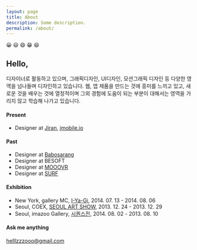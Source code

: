 ```yaml
---
layout: page
title: About
description: Some description.
permalink: /about/
---
```


<!-- <img itemprop="image" class="img-rounded" src="#" alt="jamy"> -->
😀 😃 😄 😁 😆
## Hello, 
디자이너로 활동하고 있으며, 그래픽디자인, UI디자인, 모션그래픽 디자인 등 다양한 영역을 넘나들며 디자인하고 있습니다. 웹, 앱 제품을 만드는 것에 흥미를 느끼고 있고, 새로운 것을 배우는 것에 열정적이며 그외 경험에 도움이 되는 부분이 대해서는 영역을 가리지 않고 학습해 나가고 있습니다. 


#### Present 
- Designer at [Jiran](http://jiran.com/), [jmobile.io](http://jmobile.io/)

#### Past
- Designer at [Babosarang](http://www.babosarang.co.kr/)
- Designer at BESOFT
- Designer at [MOOOVR](http://mooovr.com/)
- Designer at [SURF](https://play.google.com/store/apps/developer?id=SURF+Inc.)


#### Exhibition
- New York, gallery MC, [I-Ya-Gi](http://www.gallerymc.org/h/i-ya-gi-that-connote-you-and-me/), 2014. 07. 13 - 2014. 08. 06
- Seoul, COEX, [SEOUL ART SHOW](http://seoulartshow.com/n_sub02/2014_02_01.php), 2013. 12. 24 - 2013. 12. 29
- Seoul, imazoo Gallery, [시퀀스전](http://www.imazoo.com/index.htm), 2014. 08. 02 - 2013. 08. 10


#### Ask me anything
helllzzzooo@gmail.com
